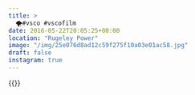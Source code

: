 ```yaml
---
title: >
  🌪#vsco #vscofilm
date: 2016-05-22T20:05:25+00:00
location: "Rugeley Power"
image: "/img/25e076d8ad12c59f275f10a03e01ac58.jpg"
draft: false
instagram: true
---
```


{{<photo src="/img/25e076d8ad12c59f275f10a03e01ac58.jpg">}}
